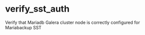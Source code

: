 # verify_sst_auth
Verify that Mariadb Galera cluster node is correctly configured for Mariabackup SST
